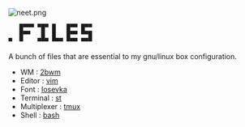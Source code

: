 ![neet.png](https://u.peppe.rs/0g.png)


```
   █▀▀▀ ▀█▀ █   █▀▀ █▀▀
   █▀▀   █  █   █▀▀ ▀▀█
▀  ▀    ▀▀▀ ▀▀▀ ▀▀▀ ▀▀▀
```


A bunch of files that are essential to my gnu/linux box configuration.

 - WM : [2bwm](https://wiki.archlinux.org/index.php/2bwm)
 - Editor : [vim](https://vim.org/)
 - Font : [Iosevka](https://github.com/be5invis/Iosevka/)
 - Terminal : [st](https://st.suckless.org/)
 - Multiplexer : [tmux](https://github.com/tmux/tmux)
 - Shell : [bash](https://www.gnu.org/software/bash/)
